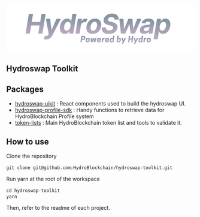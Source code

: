 <p align="center"><img src="https://github.com/HydroBlockchain/brand-kit/blob/main/hydroswap-logo.png?raw=true">

## Hydroswap Toolkit

## Packages

- [hydroswap-uikit](https://github.com/HydroBlockchain/hydroswap-toolkit/tree/master/packages/hydroswap-uikit) : React components used to build the hydroswap UI.
- [hydroswap-profile-sdk](https://github.com/HydroBlockchain/hydroswap-toolkit/tree/master/packages/hydroswap-profile-sdk) : Handy functions to retrieve data for HydroBlockchain Profile system
- [token-lists](https://github.com/HydroBlockchain/hydroswap-toolkit/tree/master/packages/token-lists) : Main HydroBlockchain token list and tools to validate it.

## How to use

Clone the repository

```
git clone git@github.com:HydroBlockchain/hydroswap-toolkit.git
```

Run yarn at the root of the workspace

```
cd hydroswap-toolkit
yarn
```

Then, refer to the readme of each project.
